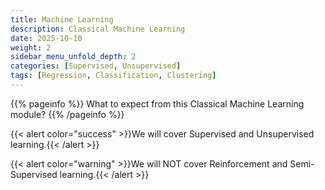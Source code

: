 ```yaml
---
title: Machine Learning
description: Classical Machine Learning
date: 2025-10-10
weight: 2
sidebar_menu_unfold_depth: 2
categories: [Supervised, Unsupervised]
tags: [Regression, Classification, Clustering]
---
```


{{% pageinfo %}}
What to expect from this Classical Machine Learning module?
{{% /pageinfo %}}

{{< alert color="success" >}}We will cover Supervised and Unsupervised learning.{{< /alert >}}

{{< alert color="warning" >}}We will NOT cover Reinforcement and Semi-Supervised learning.{{< /alert >}}

